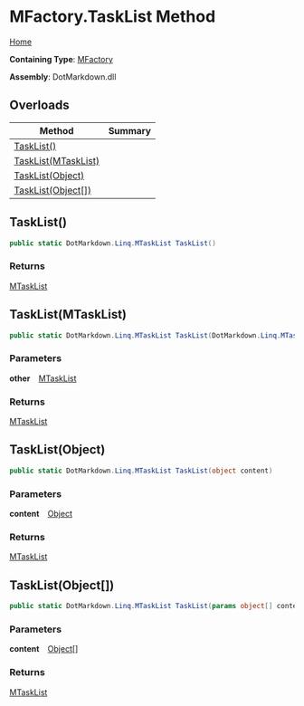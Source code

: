 # MFactory\.TaskList Method

[Home](../../../../README.md)

**Containing Type**: [MFactory](../README.md)

**Assembly**: DotMarkdown\.dll

## Overloads

| Method | Summary |
| ------ | ------- |
| [TaskList()](#DotMarkdown_Linq_MFactory_TaskList) | |
| [TaskList(MTaskList)](#DotMarkdown_Linq_MFactory_TaskList_DotMarkdown_Linq_MTaskList_) | |
| [TaskList(Object)](#DotMarkdown_Linq_MFactory_TaskList_System_Object_) | |
| [TaskList(Object\[\])](#DotMarkdown_Linq_MFactory_TaskList_System_Object___) | |

## TaskList\(\) <a name="DotMarkdown_Linq_MFactory_TaskList"></a>

```csharp
public static DotMarkdown.Linq.MTaskList TaskList()
```

### Returns

[MTaskList](../../MTaskList/README.md)

## TaskList\(MTaskList\) <a name="DotMarkdown_Linq_MFactory_TaskList_DotMarkdown_Linq_MTaskList_"></a>

```csharp
public static DotMarkdown.Linq.MTaskList TaskList(DotMarkdown.Linq.MTaskList other)
```

### Parameters

**other** &ensp; [MTaskList](../../MTaskList/README.md)

### Returns

[MTaskList](../../MTaskList/README.md)

## TaskList\(Object\) <a name="DotMarkdown_Linq_MFactory_TaskList_System_Object_"></a>

```csharp
public static DotMarkdown.Linq.MTaskList TaskList(object content)
```

### Parameters

**content** &ensp; [Object](https://docs.microsoft.com/en-us/dotnet/api/system.object)

### Returns

[MTaskList](../../MTaskList/README.md)

## TaskList\(Object\[\]\) <a name="DotMarkdown_Linq_MFactory_TaskList_System_Object___"></a>

```csharp
public static DotMarkdown.Linq.MTaskList TaskList(params object[] content)
```

### Parameters

**content** &ensp; [Object](https://docs.microsoft.com/en-us/dotnet/api/system.object)\[\]

### Returns

[MTaskList](../../MTaskList/README.md)


